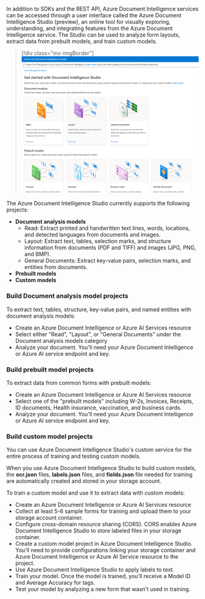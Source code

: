 In addition to SDKs and the REST API, Azure Document Intelligence services can be accessed through a user interface called the Azure Document Intelligence Studio (preview), an online tool for visually exploring, understanding, and integrating features from the Azure Document Intelligence service. The Studio can be used to analyze form layouts, extract data from prebuilt models, and train custom models. 

> [!div class="mx-imgBorder"]
> ![Gif of Azure Document Intelligence Studio capabilities.](../media/doc-intelligence-studio.png)

The Azure Document Intelligence Studio currently supports the following projects: 
- **Document analysis models**
    - Read: Extract printed and handwritten text lines, words, locations, and detected languages from documents and images.
    - Layout: Extract text, tables, selection marks, and structure information from documents (PDF and TIFF) and images (JPG, PNG, and BMP).
    - General Documents: Extract key-value pairs, selection marks, and entities from documents.
- **Prebuilt models**
- **Custom models**

### Build Document analysis model projects
To extract text, tables, structure, key-value pairs, and named entities with document analysis models:

- Create an Azure Document Intelligence or Azure AI Services resource
- Select either "Read", "Layout", or "General Documents" under the Document analysis models category 
- Analyze your document. You'll need your Azure Document Intelligence or Azure AI service endpoint and key.

### Build prebuilt model projects
To extract data from common forms with prebuilt models:

- Create an Azure Document Intelligence or Azure AI Services resource
- Select one of the "prebuilt models" including W-2s, Invoices, Receipts, ID documents, Health insurance, vaccination, and business cards.
- Analyze your document. You'll need your Azure Document Intelligence or Azure AI service endpoint and key.

### Build custom model projects
You can use Azure Document Intelligence Studio's custom service for the entire process of training and testing custom models.

When you use Azure Document Intelligence Studio to build custom models, the **ocr.json** files, **labels.json** files, and **fields.json** file needed for training are automatically created and stored in your storage account.

To train a custom model and use it to extract data with custom models:

- Create an Azure Document Intelligence or Azure AI Services resource
- Collect at least 5-6 sample forms for training and upload them to your storage account container.
- Configure cross-domain resource sharing (CORS). CORS enables Azure Document Intelligence Studio to store labeled files in your storage container.
- Create a custom model project in Azure Document Intelligence Studio. You'll need to provide configurations linking your storage container and Azure Document Intelligence or Azure AI Service resource to the project.
- Use Azure Document Intelligence Studio to apply labels to text.
- Train your model. Once the model is trained, you'll receive a Model ID and Average Accuracy for tags.
- Test your model by analyzing a new form that wasn't used in training.
